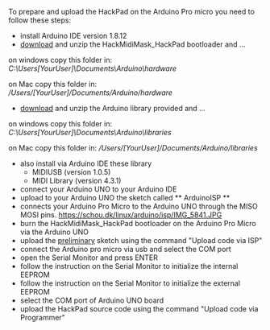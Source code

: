 To prepare and upload the HackPad on the Arduino Pro micro you need to follow these steps:

- install Arduino IDE version 1.8.12
- [download](https://github.com/TeraJaQ/HackPad/blob/98fc1aba79c6c5eab6331f7ece1e48f16bbd9735/Arduino_tools/HackMidiMask_HackPad.zip) and unzip the HackMidiMask_HackPad bootloader and ...

on windows copy this folder in:
*C:\Users\[YourUser]\Documents\Arduino\hardware*

on Mac copy this folder in:
*/Users/[YourUser]/Documents/Arduino/hardware*

- [download](https://github.com/TeraJaQ/HackPad/blob/3e7e7be7058b5257141bf90c8c767acaf4840632/Arduino_tools/Libraries.zip) and unzip the Arduino library provided and ...

on windows copy this folder in: 
*C:\Users\[YourUser]\Documents\Arduino\libraries*

on Mac copy this folder in: 
*/Users/[YourUser]/Documents/Arduino/libraries*

- also install via Arduino IDE these library
	- MIDIUSB (version 1.0.5)
	- MIDI Library (version 4.3.1)
- connect your Arduino UNO to your Arduino IDE
- upload to your Arduino UNO the sketch called ** ArduinoISP **
- connects your Arduino Pro Micro to the Arduino UNO through the MISO MOSI pins.
  https://schou.dk/linux/arduino/isp/IMG_5841.JPG
- burn the HackMidiMask_HackPad bootloader on the Arduino Pro Micro via the Arduino UNO 
- upload the [preliminary](https://github.com/TeraJaQ/HackPad/tree/855d2052dcc0c273327fdbb76474b73e08c6ae10/Arduino_tools/Source%20code/EEPROM_init) sketch using the command "Upload code via ISP"
- connect the Arduino pro micro via usb and select the COM port 
- open the Serial Monitor and press ENTER
- follow the instruction on the Serial Monitor to initialize the internal EEPROM
- follow the instruction on the Serial Monitor to initialize the external EEPROM
- select the COM port of Arduino UNO board
- upload the HackPad source code using the command "Upload code via Programmer"

